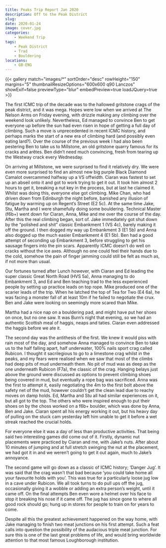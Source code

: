 ```yaml
---
title: Peaks Trip Report Jan 2020
description: Off to the Peak District
slug: 
date: 2020-01-24
image: cover.jpg
categories:
    - Weekend Trip
tags:
    - Peak District
    - Trad
    - Bouldering
locations:
    - GB-ENG
---
```


{{< gallery match="images/*" sortOrder="desc" rowHeight="150" margins="5" thumbnailResizeOptions="600x600 q90 Lanczos" showExif=false previewType="blur" embedPreview=true loadJQuery=true >}}

 The first ICMC trip of the decade was to the hallowed gritstone crags of the peak district, and it was mega. Hopes were low when we arrived at The Nelson Arms on Friday evening, with drizzle making any climbing over the weekend look unlikely. Nevertheless, Ed managed to convince Ben to get everyone up before the sun had even risen in hope of getting a full day of climbing. Such a move is unprecedented in recent ICMC history, and perhaps marks the start of a new era of climbing hard (and possibly even eating lard?). Over the course of the previous week I had also been pestering Ben to take us to Millstone, an old gritstone quarry famous for its cracks and arêtes. Ben didn’t need much convincing, fresh from tearing up the Westway crack every Wednesday.

On arriving at Millstone, we were surprised to find it relatively dry. We were even more surprised to find an almost new big purple Black Diamond Camalot overcammed halfway up a VS offwidth. Ciaran was fastest to set up an abseil onto it and got to work trying to get it out. It took him almost 2 hours to get it, breaking a nut key in the process, but at last he claimed it. Whilst was doing this, everyone else got climbing. Mike Chan, who had driven down from Edinburgh the night before, banished any illusion of fatigue by warming up on Regent’s Street (E2 5c). At the same time Jake, Stu, Martha and I were shamefully doing some bouldering. Technical Master (f6b+) went down for Ciaran, Anna, Mike and me over the course of the day. After this the real climbing began, sort of. Jake immediately got shut down by the “polished and shit” classic Embankment 1 (VS 4c), barely making it off the ground. I then dogged my way up Embankment 3 (E1 5b) and Anna also dogged up the much easier Embankment 4 (E1 5b). Ben had a good attempt of seconding up Embankment 3, before struggling to get his sausage fingers into the pin scars. Apparently ICMC doesn’t do well on cracks without the ice axes. Although no one could feel their hands due to the cold, somehow the pain of finger jamming could still be felt as much as, if not more than usual.

Our fortunes turned after Lunch however, with Ciaran and Ed leading the super classic Great North Road (HVS 5a), Anna managing to do Embankment 3, and Ed and Ben teaching trad to the less experienced people by setting up practice leads on top rope. Mike produced one of the scarier leads of the trip. When he latched the top of Tea for Two (E4 6a), he was facing a monster fall of at least 10m if he failed to negotiate the crux. Ben and Jake were looking on seemingly more scared than Mike.

Martha had a nice nap on a bouldering pad, and might have put her shoes on once, but no one saw. It was Burn’s night that evening, so we had an authentic Scottish meal of haggis, neaps and taties. Ciaran even addressed the haggis before we ate it.

The second day was the antithesis of the first. We knew it would piss with rain most of the day, and somehow Anna managed to convince Ben to take us to the half falling apart, half underwater, 100% nails sport crag called Rubicon. I thought it sacrilegious to go to a limestone crag whilst in the peaks, and my fears were realised when we saw that most of the climbs had deep pits of mud underneath them. No pit of mud was as deep as the one underneath Rubicon (F7a), the classic of the crag. Hanging belays just above the ground were discussed as options to prevent climbing shoes being covered in mud, but eventually a rope bag was sacrificed. Anna was the first to attempt it, easily negotiating the 4m to the first bolt above the safety net of the mud, however couldn’t get the clean lead due to reachy moves on damp holds. Ed, Martha and Stu all had similar experiences on it, but all got to the top. The others who were inspired enough to put their shoes on by the choss worked on a f6b+ boulder, which was done by Anna, Ben and Jake. Ciaran spent all his energy working it out, but his heavy day of pulling on the stuck cam yesterday left him unable to get it before a wet streak reached the crucial holds.

For everyone else it was a day of less than productive activities. That being said two interesting games did come out of it. Firstly, dynamic nut placements were practiced by Ciaran and me, with Jake’s nuts. After about 10 minutes of jumping and at full stretch swinging the nut at the placement, we had got it in and we weren’t going to get it out again, much to Jake’s annoyance.

The second game will go down as a classic of ICMC history; ‘Danger Jug’. It was said that the crag wasn’t that bad because ‘you could take home all your favourite holds with you’. This was true for a particularly loose jug low in a cave under Rubicon. We all took turns to do pull ups off the jug, occasionally giving it a wobble or adding an extra person’s weight, until it came off. On the final attempts Ben even wore a helmet over his face to stop it breaking his nose if it came off. The jug has since gone to where all good rock should go; hung up in stores for people to train on for years to come.

Despite all this the greatest achievement happened on the way home, with Jake managing to finish two meat junctions on his first attempt. Such a feat calls into question the possibility of the audacious triple meat junction. For sure this is one of the last great problems of life, and would bring worldwide attention to that most famous Loughborough institution. 